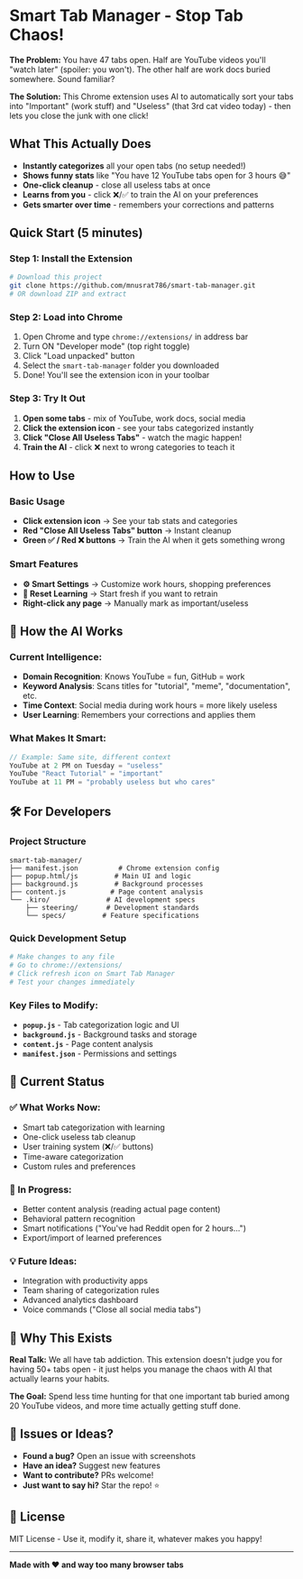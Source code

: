 #  Smart Tab Manager - Stop Tab Chaos!

**The Problem:** You have 47 tabs open. Half are YouTube videos you'll "watch later" (spoiler: you won't). The other half are work docs buried somewhere. Sound familiar?

**The Solution:** This Chrome extension uses AI to automatically sort your tabs into "Important" (work stuff) and "Useless" (that 3rd cat video today) - then lets you close the junk with one click!


##  What This Actually Does

- **Instantly categorizes** all your open tabs (no setup needed!)
- **Shows funny stats** like "You have 12 YouTube tabs open for 3 hours 😅"
- **One-click cleanup** - close all useless tabs at once
- **Learns from you** - click ❌/✅ to train the AI on your preferences
- **Gets smarter over time** - remembers your corrections and patterns

##  Quick Start (5 minutes)

### Step 1: Install the Extension
```bash
# Download this project
git clone https://github.com/mnusrat786/smart-tab-manager.git
# OR download ZIP and extract
```

### Step 2: Load into Chrome
1. Open Chrome and type `chrome://extensions/` in address bar
2. Turn ON "Developer mode" (top right toggle)
3. Click "Load unpacked" button
4. Select the `smart-tab-manager` folder you downloaded
5. Done! You'll see the extension icon in your toolbar

### Step 3: Try It Out
1. **Open some tabs** - mix of YouTube, work docs, social media
2. **Click the extension icon** - see your tabs categorized instantly
3. **Click "Close All Useless Tabs"** - watch the magic happen!
4. **Train the AI** - click ❌ next to wrong categories to teach it

## How to Use

### Basic Usage
- **Click extension icon** → See your tab stats and categories
- **Red "Close All Useless Tabs" button** → Instant cleanup
- **Green ✅ / Red ❌ buttons** → Train the AI when it gets something wrong

### Smart Features
- **⚙️ Smart Settings** → Customize work hours, shopping preferences
- **🧠 Reset Learning** → Start fresh if you want to retrain
- **Right-click any page** → Manually mark as important/useless

## 🤖 How the AI Works

### Current Intelligence:
- **Domain Recognition**: Knows YouTube = fun, GitHub = work
- **Keyword Analysis**: Scans titles for "tutorial", "meme", "documentation", etc.
- **Time Context**: Social media during work hours = more likely useless
- **User Learning**: Remembers your corrections and applies them

### What Makes It Smart:
```javascript
// Example: Same site, different context
YouTube at 2 PM on Tuesday = "useless" 
YouTube "React Tutorial" = "important"
YouTube at 11 PM = "probably useless but who cares"
```

## 🛠️ For Developers

### Project Structure
```
smart-tab-manager/
├── manifest.json          # Chrome extension config
├── popup.html/js         # Main UI and logic
├── background.js         # Background processes
├── content.js           # Page content analysis
└── .kiro/              # AI development specs
    ├── steering/       # Development standards
    └── specs/         # Feature specifications
```

### Quick Development Setup
```bash
# Make changes to any file
# Go to chrome://extensions/
# Click refresh icon on Smart Tab Manager
# Test your changes immediately
```

### Key Files to Modify:
- **`popup.js`** - Tab categorization logic and UI
- **`background.js`** - Background tasks and storage
- **`content.js`** - Page content analysis
- **`manifest.json`** - Permissions and settings

## 🎯 Current Status

### ✅ What Works Now:
- Smart tab categorization with learning
- One-click useless tab cleanup
- User training system (❌/✅ buttons)
- Time-aware categorization
- Custom rules and preferences

### 🚧 In Progress:
- Better content analysis (reading actual page content)
- Behavioral pattern recognition
- Smart notifications ("You've had Reddit open for 2 hours...")
- Export/import of learned preferences

### 💡 Future Ideas:
- Integration with productivity apps
- Team sharing of categorization rules
- Advanced analytics dashboard
- Voice commands ("Close all social media tabs")

## 🤔 Why This Exists

**Real Talk:** We all have tab addiction. This extension doesn't judge you for having 50+ tabs open - it just helps you manage the chaos with AI that actually learns your habits.

**The Goal:** Spend less time hunting for that one important tab buried among 20 YouTube videos, and more time actually getting stuff done.

## 🐛 Issues or Ideas?

- **Found a bug?** Open an issue with screenshots
- **Have an idea?** Suggest new features
- **Want to contribute?** PRs welcome!
- **Just want to say hi?** Star the repo! ⭐

## 📄 License

MIT License - Use it, modify it, share it, whatever makes you happy!

---

**Made with ❤️ and way too many browser tabs**
